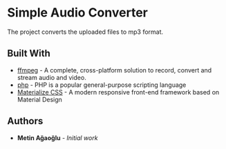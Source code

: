 # Simple Audio Converter

The project converts the uploaded files to mp3 format.



## Built With

* [ffmpeg](https://ffmpeg.org) - A complete, cross-platform solution to record, convert and stream audio and video.
* [php](https://www.php.net) - PHP is a popular general-purpose scripting language
* [Materialize CSS](https://materializecss.com) - A modern responsive front-end framework based on Material Design

## Authors

* **Metin Ağaoğlu** - *Initial work*


